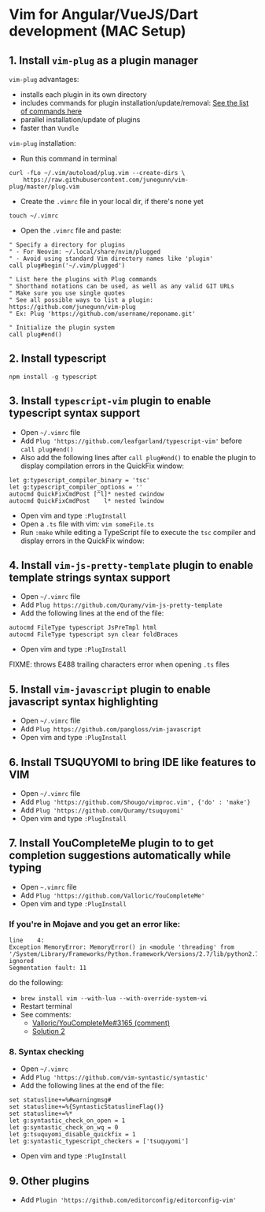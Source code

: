 # Vim for Angular/VueJS/Dart development (MAC Setup)

## 1. Install `vim-plug` as a plugin manager

`vim-plug` advantages:
- installs each plugin in its own directory
- includes commands for plugin installation/update/removal: [See the list of commands here](https://github.com/junegunn/vim-plug)
- parallel installation/update of plugins
- faster than `Vundle`

`vim-plug` installation:

* Run this command in terminal
```
curl -fLo ~/.vim/autoload/plug.vim --create-dirs \
    https://raw.githubusercontent.com/junegunn/vim-plug/master/plug.vim
```
* Create the `.vimrc` file in your local dir, if there's none yet

```
touch ~/.vimrc
```

* Open the `.vimrc` file and paste:

```
" Specify a directory for plugins
" - For Neovim: ~/.local/share/nvim/plugged
" - Avoid using standard Vim directory names like 'plugin'
call plug#begin('~/.vim/plugged')

" List here the plugins with Plug commands
" Shorthand notations can be used, as well as any valid GIT URLs
" Make sure you use single quotes
" See all possible ways to list a plugin: https://github.com/junegunn/vim-plug
" Ex: Plug 'https://github.com/username/reponame.git'

" Initialize the plugin system
call plug#end()
```

## 2. Install typescript

```
npm install -g typescript
```

## 3. Install `typescript-vim` plugin to enable typescript syntax support

* Open `~/.vimrc` file
* Add `Plug 'https://github.com/leafgarland/typescript-vim'` before `call plug#end()`
* Also add the following lines after `call plug#end()` to enable the plugin to display compilation errors in the QuickFix window:

```
let g:typescript_compiler_binary = 'tsc'
let g:typescript_compiler_options = ''
autocmd QuickFixCmdPost [^l]* nested cwindow
autocmd QuickFixCmdPost    l* nested lwindow
```

* Open vim and type `:PlugInstall`
* Open a `.ts` file with vim: `vim someFile.ts`
* Run `:make` while editing a TypeScript file to execute the `tsc` compiler and display errors in the QuickFix window:

## 4. Install `vim-js-pretty-template` plugin to enable template strings syntax support

* Open `~/.vimrc` file
* Add `Plug https://github.com/Quramy/vim-js-pretty-template`
* Add the following lines at the end of the file:

```
autocmd FileType typescript JsPreTmpl html
autocmd FileType typescript syn clear foldBraces
```
* Open vim and type `:PlugInstall`

FIXME: throws E488 trailing characters error when opening `.ts` files

## 5. Install `vim-javascript` plugin to enable javascript syntax highlighting

* Open `~/.vimrc` file
* Add `Plug https://github.com/pangloss/vim-javascript`
* Open vim and type `:PlugInstall`

## 6. Install TSUQUYOMI to bring IDE like features to VIM

* Open `~/.vimrc` file
* Add `Plug 'https://github.com/Shougo/vimproc.vim', {'do' : 'make'}`
* Add `Plug 'https://github.com/Quramy/tsuquyomi'`
* Open vim and type `:PlugInstall`

## 7. Install YouCompleteMe plugin to to get completion suggestions automatically while typing
* Open `~.vimrc` file
* Add `Plug 'https://github.com/Valloric/YouCompleteMe'`
* Open vim and type `:PlugInstall`

### If you're in Mojave and you get an error like:

```
line    4:
Exception MemoryError: MemoryError() in <module 'threading' from '/System/Library/Frameworks/Python.framework/Versions/2.7/lib/python2.7/threading.pyc'> ignored
Segmentation fault: 11
```
do the following:

* `brew install vim --with-lua --with-override-system-vi`
* Restart terminal 
* See comments: 
    * [Valloric/YouCompleteMe#3165 (comment)](https://github.com/Valloric/YouCompleteMe/issues/3165#issuecomment-425616700)
    * [Solution 2](https://github.com/powerline/powerline/issues/1947#issuecomment-441884283)

### 8. Syntax checking
* Open `~/.vimrc`
* Add `Plug 'https://github.com/vim-syntastic/syntastic'`
* Add the following lines at the end of the file:

```
set statusline+=%#warningmsg#
set statusline+=%{SyntasticStatuslineFlag()}
set statusline+=%*
let g:syntastic_check_on_open = 1
let g:syntastic_check_on_wq = 0
let g:tsuquyomi_disable_quickfix = 1
let g:syntastic_typescript_checkers = ['tsuquyomi'] 
```
* Open vim and type `:PlugInstall`

## 9. Other plugins
* Add `Plugin 'https://github.com/editorconfig/editorconfig-vim'`
